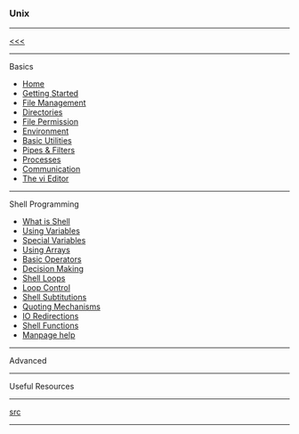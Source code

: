 
### Unix 

---

[<<<](https://github.com/ttltrk/PRG/blob/master/MANUALS.MD)

---

Basics

* <a href="https://github.com/ttltrk/ELSE/blob/master/SHELL/BUM/01/Home.MD">Home</a>
* <a href="#">Getting Started</a>
* <a href="#">File Management</a>
* <a href="#">Directories</a>
* <a href="#">File Permission</a>
* <a href="#">Environment</a>
* <a href="#">Basic Utilities</a>
* <a href="#">Pipes & Filters</a>
* <a href="#">Processes</a>
* <a href="#">Communication</a>
* <a href="#">The vi Editor</a>

---

Shell Programming

* <a href="https://github.com/ttltrk/ELSE/blob/master/SHELL/BUM/SH_01/SHELL.MD">What is Shell</a>
* <a href="#">Using Variables</a>
* <a href="#">Special Variables</a>
* <a href="#">Using Arrays</a>
* <a href="#">Basic Operators</a>
* <a href="#">Decision Making</a>
* <a href="#">Shell Loops</a>
* <a href="#">Loop Control</a>
* <a href="#">Shell Subtitutions</a>
* <a href="#">Quoting Mechanisms</a>
* <a href="#">IO Redirections</a>
* <a href="#">Shell Functions</a>
* <a href="#">Manpage help</a>

---

Advanced

---

Useful Resources

---

[src](https://www.tutorialspoint.com/unix/unix-useful-commands.htm)

---

